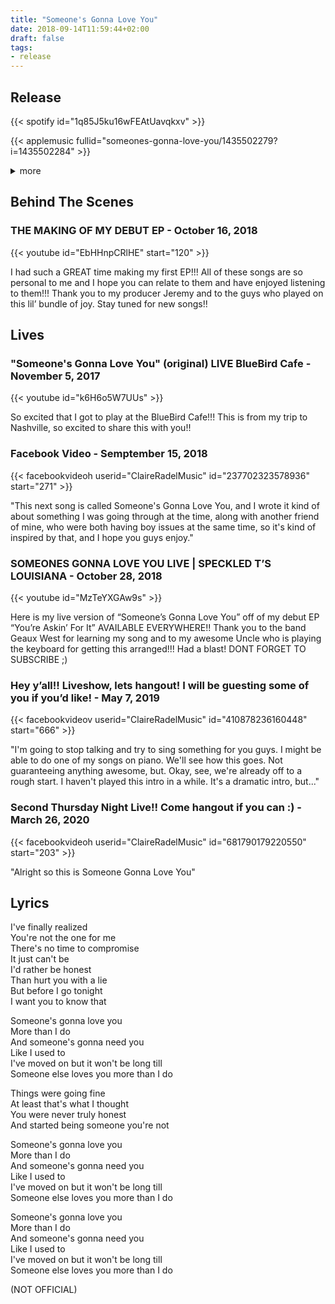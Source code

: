 ```yaml
---
title: "Someone's Gonna Love You"
date: 2018-09-14T11:59:44+02:00
draft: false
tags:
- release
---
```


## Release

{{< spotify id="1q85J5ku16wFEAtUavqkxv" >}}

{{< applemusic fullid="someones-gonna-love-you/1435502279?i=1435502284" >}}

<details><summary>more</summary>
	{{< amazonmusic id="B07H48V6XB" >}}
	<iframe width="100%" height="166" scrolling="no" frameborder="no" allow="autoplay" src="https://w.soundcloud.com/player/?url=https%3A//api.soundcloud.com/tracks/505037328&color=%23ff5500&auto_play=false&hide_related=false&show_comments=true&show_user=true&show_reposts=false&show_teaser=true"></iframe><div style="font-size: 10px; color: #cccccc;line-break: anywhere;word-break: normal;overflow: hidden;white-space: nowrap;text-overflow: ellipsis; font-family: Interstate,Lucida Grande,Lucida Sans Unicode,Lucida Sans,Garuda,Verdana,Tahoma,sans-serif;font-weight: 100;"><a href="https://soundcloud.com/claire-radel" title="Claire Radel" target="_blank" style="color: #cccccc; text-decoration: none;">Claire Radel</a> · <a href="https://soundcloud.com/claire-radel/claire-radel-someones-gonna-love-you" title="Claire Radel Someone&#x27;s Gonna Love You" target="_blank" style="color: #cccccc; text-decoration: none;">Claire Radel Someone&#x27;s Gonna Love You</a></div>
	{{< deezer id="551345332" >}}
</details>

## Behind The Scenes

### THE MAKING OF MY DEBUT EP - October 16, 2018

{{< youtube id="EbHHnpCRlHE" start="120" >}}

I had such a GREAT time making my first EP!!! All of these songs are so personal to me and I hope you can relate to them and have enjoyed listening to them!!! Thank you to my producer Jeremy and to the guys who played on this lil’ bundle of joy. Stay tuned for new songs!!

## Lives

### "Someone's Gonna Love You" (original) LIVE BlueBird Cafe - November 5, 2017

{{< youtube id="k6H6o5W7UUs" >}}

So excited that I got to play at the BlueBird Cafe!!! This is from my trip to Nashville, so excited to share this with you!!

### Facebook Video - Semptember 15, 2018

{{< facebookvideoh userid="ClaireRadelMusic" id="237702323578936" start="271" >}}


"This next song is called Someone's Gonna Love You, and I wrote it kind of about something I was going through at the time, along with another friend of mine, who were both having boy issues at the same time, so it's kind of inspired by that, and I hope you guys enjoy."

### SOMEONES GONNA LOVE YOU LIVE | SPECKLED T’S LOUISIANA - October 28, 2018

{{< youtube id="MzTeYXGAw9s" >}}

Here is my live version of “Someone’s Gonna Love You” off of my debut EP “You’re Askin’ For It” AVAILABLE EVERYWHERE!! Thank you to the band Geaux West for learning my song and to my awesome Uncle who is playing the keyboard for getting this arranged!!! Had a blast! DONT FORGET TO SUBSCRIBE ;)

### Hey y’all!! Liveshow, lets hangout! I will be guesting some of you if you’d like! - May 7, 2019

{{< facebookvideov userid="ClaireRadelMusic" id="410878236160448" start="666" >}}

"I'm going to stop talking and try to sing something for you guys. I might be able to do one of my songs on piano. We'll see how this goes. Not guaranteeing anything awesome, but. Okay, see, we're already off to a rough start. I haven't played this intro in a while. It's a dramatic intro, but..."

### Second Thursday Night Live!! Come hangout if you can :) - March 26, 2020

{{< facebookvideoh userid="ClaireRadelMusic" id="681790179220550" start="203" >}}

"Alright so this is Someone Gonna Love You"

## Lyrics

I've finally realized  
You're not the one for me  
There's no time to compromise  
It just can't be  
I'd rather be honest  
Than hurt you with a lie  
But before I go tonight  
I want you to know that  

Someone's gonna love you  
More than I do  
And someone's gonna need you  
Like I used to  
I've moved on but it won't be long till  
Someone else loves you more than I do  

Things were going fine  
At least that's what I thought  
You were never truly honest  
And started being someone you're not  

Someone's gonna love you  
More than I do  
And someone's gonna need you  
Like I used to  
I've moved on but it won't be long till  
Someone else loves you more than I do  

Someone's gonna love you  
More than I do  
And someone's gonna need you  
Like I used to  
I've moved on but it won't be long till  
Someone else loves you more than I do  

(NOT OFFICIAL)